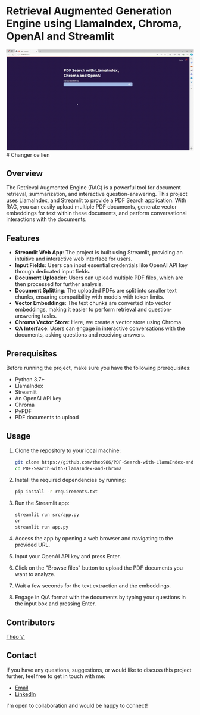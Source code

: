 # Retrieval Augmented Generation Engine using LlamaIndex, Chroma, OpenAI and Streamlit

![Demo](data/demo.gif) # Changer ce lien 

## Overview

The Retrieval Augmented Engine (RAG) is a powerful tool for document retrieval, summarization, and interactive question-answering. This project uses LlamaIndex, and Streamlit to provide a PDF Search application. With RAG, you can easily upload multiple PDF documents, generate vector embeddings for text within these documents, and perform conversational interactions with the documents. 

## Features

- **Streamlit Web App**: The project is built using Streamlit, providing an intuitive and interactive web interface for users.
- **Input Fields**: Users can input essential credentials like OpenAI API key through dedicated input fields.
- **Document Uploader**: Users can upload multiple PDF files, which are then processed for further analysis.
- **Document Splitting**: The uploaded PDFs are split into smaller text chunks, ensuring compatibility with models with token limits.
- **Vector Embeddings**: The text chunks are converted into vector embeddings, making it easier to perform retrieval and question-answering tasks.
- **Chroma Vector Store**: Here, we create a vector store using Chroma.
- **QA Interface**: Users can engage in interactive conversations with the documents, asking questions and receiving answers. 


## Prerequisites

Before running the project, make sure you have the following prerequisites:

- Python 3.7+
- LlamaIndex
- Streamlit
- An OpenAI API key
- Chroma
- PyPDF
- PDF documents to upload

## Usage

1. Clone the repository to your local machine:

   ```bash
   git clone https://github.com/theo986/PDF-Search-with-LlamaIndex-and-Chroma.git
   cd PDF-Search-with-LlamaIndex-and-Chroma
   ```

2. Install the required dependencies by running:
   ```bash
   pip install -r requirements.txt
   ```

3. Run the Streamlit app:
   ```bash
   streamlit run src/app.py 
   or
   streamlit run app.py
   ```

4. Access the app by opening a web browser and navigating to the provided URL.

5. Input your OpenAI API key and press Enter.

6. Click on the "Browse files" button to upload the PDF documents you want to analyze.

7. Wait a few seconds for the text extraction and the embeddings.

8. Engage in Q/A format with the documents by typing your questions in the input box and pressing Enter.

## Contributors

[Théo V.](https://github.com/theo986)

## Contact

If you have any questions, suggestions, or would like to discuss this project further, feel free to get in touch with me:

- [Email](mailto:tvolcouve@gmail.com)
- [LinkedIn](https://www.linkedin.com/in/théo-volcouve/)

I'm open to collaboration and would be happy to connect!